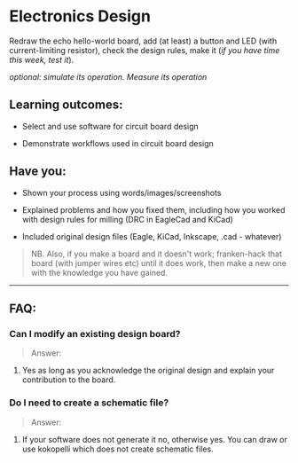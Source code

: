 # Electronics Design
Redraw the echo hello-world board, add (at least) a button and LED (with current-limiting resistor), check the design rules, make it (_if you have time this week, test it_).

_optional: simulate its operation. Measure its operation_

## Learning outcomes:
* Select and use software for circuit board design

* Demonstrate workflows used in circuit board design

## Have you:
* Shown your process using words/images/screenshots  

* Explained problems and how you fixed them, including how you worked with design rules for milling (DRC in EagleCad and KiCad)

* Included original design files (Eagle, KiCad, Inkscape, .cad - whatever)

> NB.  Also, if you make a board and it doesn't work; franken-hack that board (with jumper wires etc) until it does work, then make a new one with the knowledge you have gained.

---

## FAQ:

### Can I modify an existing design board?
> Answer:
1. Yes as long as you acknowledge the original design and explain your contribution to the board.

### Do I need to create a schematic file?
> Answer:
1. If your software does not generate it no, otherwise yes. You can draw or use kokopelli which does not create schematic files.
